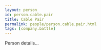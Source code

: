 ```yaml
---
layout: person
id: person.cable.pair
title: Cable Pair
permalink: people/person.cable.pair.html
tags: [company.battle]
---
```


Person details...